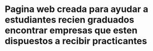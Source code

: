 <h1> Pagina web creada para ayudar a estudiantes recien graduados encontrar empresas que esten dispuestos a recibir practicantes</h1>

